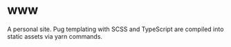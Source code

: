 # www

A personal site. Pug templating with SCSS and TypeScript are compiled into static assets via yarn commands.
